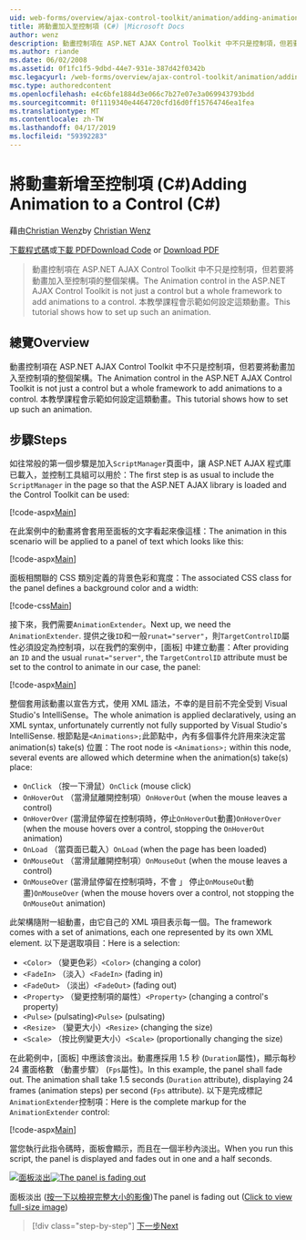 ```yaml
---
uid: web-forms/overview/ajax-control-toolkit/animation/adding-animation-to-a-control-cs
title: 將動畫加入至控制項 (C#) |Microsoft Docs
author: wenz
description: 動畫控制項在 ASP.NET AJAX Control Toolkit 中不只是控制項，但若要將動畫加入至控制項的整個架構。 本教學課程示範如何...
ms.author: riande
ms.date: 06/02/2008
ms.assetid: 0f1fc1f5-9dbd-44e7-931e-387d42f0342b
msc.legacyurl: /web-forms/overview/ajax-control-toolkit/animation/adding-animation-to-a-control-cs
msc.type: authoredcontent
ms.openlocfilehash: e4c6bfe1884d3e066c7b27e07e3a069943793bdd
ms.sourcegitcommit: 0f1119340e4464720cfd16d0ff15764746ea1fea
ms.translationtype: MT
ms.contentlocale: zh-TW
ms.lasthandoff: 04/17/2019
ms.locfileid: "59392283"
---
```

# <a name="adding-animation-to-a-control-c"></a><span data-ttu-id="a9a83-104">將動畫新增至控制項 (C#)</span><span class="sxs-lookup"><span data-stu-id="a9a83-104">Adding Animation to a Control (C#)</span></span>

<span data-ttu-id="a9a83-105">藉由[Christian Wenz](https://github.com/wenz)</span><span class="sxs-lookup"><span data-stu-id="a9a83-105">by [Christian Wenz](https://github.com/wenz)</span></span>

<span data-ttu-id="a9a83-106">[下載程式碼](http://download.microsoft.com/download/f/9/a/f9a26acd-8df4-4484-8a18-199e4598f411/Animation1.cs.zip)或[下載 PDF](http://download.microsoft.com/download/6/7/1/6718d452-ff89-4d3f-a90e-c74ec2d636a3/animation1CS.pdf)</span><span class="sxs-lookup"><span data-stu-id="a9a83-106">[Download Code](http://download.microsoft.com/download/f/9/a/f9a26acd-8df4-4484-8a18-199e4598f411/Animation1.cs.zip) or [Download PDF](http://download.microsoft.com/download/6/7/1/6718d452-ff89-4d3f-a90e-c74ec2d636a3/animation1CS.pdf)</span></span>

> <span data-ttu-id="a9a83-107">動畫控制項在 ASP.NET AJAX Control Toolkit 中不只是控制項，但若要將動畫加入至控制項的整個架構。</span><span class="sxs-lookup"><span data-stu-id="a9a83-107">The Animation control in the ASP.NET AJAX Control Toolkit is not just a control but a whole framework to add animations to a control.</span></span> <span data-ttu-id="a9a83-108">本教學課程會示範如何設定這類動畫。</span><span class="sxs-lookup"><span data-stu-id="a9a83-108">This tutorial shows how to set up such an animation.</span></span>


## <a name="overview"></a><span data-ttu-id="a9a83-109">總覽</span><span class="sxs-lookup"><span data-stu-id="a9a83-109">Overview</span></span>

<span data-ttu-id="a9a83-110">動畫控制項在 ASP.NET AJAX Control Toolkit 中不只是控制項，但若要將動畫加入至控制項的整個架構。</span><span class="sxs-lookup"><span data-stu-id="a9a83-110">The Animation control in the ASP.NET AJAX Control Toolkit is not just a control but a whole framework to add animations to a control.</span></span> <span data-ttu-id="a9a83-111">本教學課程會示範如何設定這類動畫。</span><span class="sxs-lookup"><span data-stu-id="a9a83-111">This tutorial shows how to set up such an animation.</span></span>

## <a name="steps"></a><span data-ttu-id="a9a83-112">步驟</span><span class="sxs-lookup"><span data-stu-id="a9a83-112">Steps</span></span>

<span data-ttu-id="a9a83-113">如往常般的第一個步驟是加入`ScriptManager`頁面中，讓 ASP.NET AJAX 程式庫已載入，並控制工具組可以用於：</span><span class="sxs-lookup"><span data-stu-id="a9a83-113">The first step is as usual to include the `ScriptManager` in the page so that the ASP.NET AJAX library is loaded and the Control Toolkit can be used:</span></span>

[!code-aspx[Main](adding-animation-to-a-control-cs/samples/sample1.aspx)]

<span data-ttu-id="a9a83-114">在此案例中的動畫將會套用至面板的文字看起來像這樣：</span><span class="sxs-lookup"><span data-stu-id="a9a83-114">The animation in this scenario will be applied to a panel of text which looks like this:</span></span>

[!code-aspx[Main](adding-animation-to-a-control-cs/samples/sample2.aspx)]

<span data-ttu-id="a9a83-115">面板相關聯的 CSS 類別定義的背景色彩和寬度：</span><span class="sxs-lookup"><span data-stu-id="a9a83-115">The associated CSS class for the panel defines a background color and a width:</span></span>

[!code-css[Main](adding-animation-to-a-control-cs/samples/sample3.css)]

<span data-ttu-id="a9a83-116">接下來，我們需要`AnimationExtender`。</span><span class="sxs-lookup"><span data-stu-id="a9a83-116">Next up, we need the `AnimationExtender`.</span></span> <span data-ttu-id="a9a83-117">提供之後`ID`和一般`runat="server"`，則`TargetControlID`屬性必須設定為控制項，以在我們的案例中，[面板] 中建立動畫：</span><span class="sxs-lookup"><span data-stu-id="a9a83-117">After providing an `ID` and the usual `runat="server"`, the `TargetControlID` attribute must be set to the control to animate in our case, the panel:</span></span>

[!code-aspx[Main](adding-animation-to-a-control-cs/samples/sample4.aspx)]

<span data-ttu-id="a9a83-118">整個套用該動畫以宣告方式，使用 XML 語法，不幸的是目前不完全受到 Visual Studio's IntelliSense。</span><span class="sxs-lookup"><span data-stu-id="a9a83-118">The whole animation is applied declaratively, using an XML syntax, unfortunately currently not fully supported by Visual Studio's IntelliSense.</span></span> <span data-ttu-id="a9a83-119">根節點是`<Animations>;`此節點中，內有多個事件允許用來決定當 animation(s) take(s) 位置：</span><span class="sxs-lookup"><span data-stu-id="a9a83-119">The root node is `<Animations>;` within this node, several events are allowed which determine when the animation(s) take(s) place:</span></span>

- <span data-ttu-id="a9a83-120">`OnClick` （按一下滑鼠）</span><span class="sxs-lookup"><span data-stu-id="a9a83-120">`OnClick` (mouse click)</span></span>
- <span data-ttu-id="a9a83-121">`OnHoverOut` （當滑鼠離開控制項）</span><span class="sxs-lookup"><span data-stu-id="a9a83-121">`OnHoverOut` (when the mouse leaves a control)</span></span>
- <span data-ttu-id="a9a83-122">`OnHoverOver` (當滑鼠停留在控制項時，停止`OnHoverOut`動畫)</span><span class="sxs-lookup"><span data-stu-id="a9a83-122">`OnHoverOver` (when the mouse hovers over a control, stopping the `OnHoverOut` animation)</span></span>
- <span data-ttu-id="a9a83-123">`OnLoad` （當頁面已載入）</span><span class="sxs-lookup"><span data-stu-id="a9a83-123">`OnLoad` (when the page has been loaded)</span></span>
- <span data-ttu-id="a9a83-124">`OnMouseOut` （當滑鼠離開控制項）</span><span class="sxs-lookup"><span data-stu-id="a9a83-124">`OnMouseOut` (when the mouse leaves a control)</span></span>
- <span data-ttu-id="a9a83-125">`OnMouseOver` (當滑鼠停留在控制項時，不會 」 停止`OnMouseOut`動畫)</span><span class="sxs-lookup"><span data-stu-id="a9a83-125">`OnMouseOver` (when the mouse hovers over a control, not stopping the `OnMouseOut` animation)</span></span>

<span data-ttu-id="a9a83-126">此架構隨附一組動畫，由它自己的 XML 項目表示每一個。</span><span class="sxs-lookup"><span data-stu-id="a9a83-126">The framework comes with a set of animations, each one represented by its own XML element.</span></span> <span data-ttu-id="a9a83-127">以下是選取項目：</span><span class="sxs-lookup"><span data-stu-id="a9a83-127">Here is a selection:</span></span>

- <span data-ttu-id="a9a83-128">`<Color>` （變更色彩）</span><span class="sxs-lookup"><span data-stu-id="a9a83-128">`<Color>` (changing a color)</span></span>
- <span data-ttu-id="a9a83-129">`<FadeIn>` （淡入）</span><span class="sxs-lookup"><span data-stu-id="a9a83-129">`<FadeIn>` (fading in)</span></span>
- <span data-ttu-id="a9a83-130">`<FadeOut>` （淡出）</span><span class="sxs-lookup"><span data-stu-id="a9a83-130">`<FadeOut>` (fading out)</span></span>
- <span data-ttu-id="a9a83-131">`<Property>` （變更控制項的屬性）</span><span class="sxs-lookup"><span data-stu-id="a9a83-131">`<Property>` (changing a control's property)</span></span>
- <span data-ttu-id="a9a83-132">`<Pulse>` (pulsating)</span><span class="sxs-lookup"><span data-stu-id="a9a83-132">`<Pulse>` (pulsating)</span></span>
- <span data-ttu-id="a9a83-133">`<Resize>` （變更大小）</span><span class="sxs-lookup"><span data-stu-id="a9a83-133">`<Resize>` (changing the size)</span></span>
- <span data-ttu-id="a9a83-134">`<Scale>` （按比例變更大小）</span><span class="sxs-lookup"><span data-stu-id="a9a83-134">`<Scale>` (proportionally changing the size)</span></span>

<span data-ttu-id="a9a83-135">在此範例中，[面板] 中應該會淡出。動畫應採用 1.5 秒 (`Duration`屬性)，顯示每秒 24 畫面格數 （動畫步驟） (`Fps`屬性)。</span><span class="sxs-lookup"><span data-stu-id="a9a83-135">In this example, the panel shall fade out. The animation shall take 1.5 seconds (`Duration` attribute), displaying 24 frames (animation steps) per second (`Fps` attribute).</span></span> <span data-ttu-id="a9a83-136">以下是完成標記`AnimationExtender`控制項：</span><span class="sxs-lookup"><span data-stu-id="a9a83-136">Here is the complete markup for the `AnimationExtender` control:</span></span>

[!code-aspx[Main](adding-animation-to-a-control-cs/samples/sample5.aspx)]

<span data-ttu-id="a9a83-137">當您執行此指令碼時，面板會顯示，而且在一個半秒內淡出。</span><span class="sxs-lookup"><span data-stu-id="a9a83-137">When you run this script, the panel is displayed and fades out in one and a half seconds.</span></span>


<span data-ttu-id="a9a83-138">[![面板淡出](adding-animation-to-a-control-cs/_static/image2.png)](adding-animation-to-a-control-cs/_static/image1.png)</span><span class="sxs-lookup"><span data-stu-id="a9a83-138">[![The panel is fading out](adding-animation-to-a-control-cs/_static/image2.png)](adding-animation-to-a-control-cs/_static/image1.png)</span></span>

<span data-ttu-id="a9a83-139">面板淡出 ([按一下以檢視完整大小的影像](adding-animation-to-a-control-cs/_static/image3.png))</span><span class="sxs-lookup"><span data-stu-id="a9a83-139">The panel is fading out ([Click to view full-size image](adding-animation-to-a-control-cs/_static/image3.png))</span></span>

> [!div class="step-by-step"]
> [<span data-ttu-id="a9a83-140">下一步</span><span class="sxs-lookup"><span data-stu-id="a9a83-140">Next</span></span>](executing-several-animations-at-the-same-time-cs.md)
